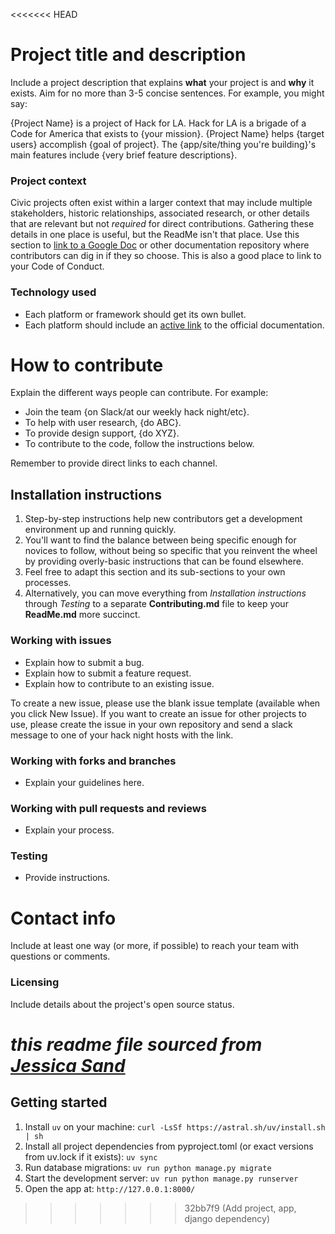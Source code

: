 <<<<<<< HEAD
# Project title and description

Include a project description that explains **what** your project is and **why** it exists. Aim for no more than 3-5 concise sentences. For example, you might say:

{Project Name} is a project of Hack for LA. Hack for LA is a brigade of a Code for America that exists to {your mission}. {Project Name} helps {target users} accomplish {goal of project}. The {app/site/thing you're building}'s main features include {very brief feature descriptions}.

### Project context

Civic projects often exist within a larger context that may include multiple stakeholders, historic relationships, associated research, or other details that are relevant but not *required* for direct contributions. Gathering these details in one place is useful, but the ReadMe isn't that place. Use this section to [link to a Google Doc](#) or other documentation repository where contributors can dig in if they so choose. This is also a good place to link to your Code of Conduct.

### Technology used

- Each platform or framework should get its own bullet.
- Each platform should include an [active link](#) to the official documentation.



# How to contribute

Explain the different ways people can contribute. For example:

- Join the team {on Slack/at our weekly hack night/etc}.
- To help with user research, {do ABC}.
- To provide design support, {do XYZ}.
- To contribute to the code, follow the instructions below.

Remember to provide direct links to each channel.



## Installation instructions

1. Step-by-step instructions help new contributors get a development environment up and running quickly.
2. You'll want to find the balance between being specific enough for novices to follow, without being so specific that you reinvent the wheel by providing overly-basic instructions that can be found elsewhere.
3. Feel free to adapt this section and its sub-sections to your own processes.
4. Alternatively, you can move everything from *Installation instructions* through *Testing* to a separate **Contributing.md** file to keep your **ReadMe.md** more succinct.


### Working with issues

- Explain how to submit a bug.
- Explain how to submit a feature request.
- Explain how to contribute to an existing issue.

To create a new issue, please use the blank issue template (available when you click New Issue).  If you want to create an issue for other projects to use, please create the issue in your own repository and send a slack message to one of your hack night hosts with the link.


### Working with forks and branches

- Explain your guidelines here.


### Working with pull requests and reviews

- Explain your process.


### Testing

- Provide instructions.



# Contact info

Include at least one way (or more, if possible) to reach your team with questions or comments.


### Licensing

Include details about the project's open source status.

*this readme file sourced from [Jessica Sand](http://jessicasand.com/other-stuff/just-enough-docs/)*
=======
## Getting started

1.	Install `uv` on your machine: `curl -LsSf https://astral.sh/uv/install.sh | sh `
2.	Install all project dependencies from pyproject.toml (or exact versions from uv.lock if it exists): `uv sync`
3.	Run database migrations: `uv run python manage.py migrate`
4.	Start the development server: `uv run python manage.py runserver`
5.	Open the app at: `http://127.0.0.1:8000/`
>>>>>>> 32bb7f9 (Add project, app, django dependency)
